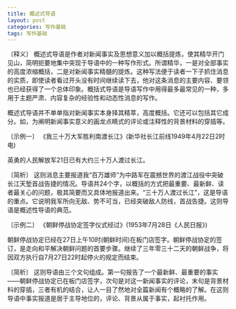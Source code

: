 ```yaml
---
title: 概述式导语
layout: post
categories: 写作基础
tags: 写作基础
---
```


〔释义〕 概述式导语是作者对新闻事实及思想意义加以概括提炼，使其精华开门见山，简明扼要地集中突现于导语中的一种写作形式。所谓精华，一是对全部事实的高度浓缩概括，二是对新闻事实精髓的提炼。这种写法便于读者一下子抓住消息的实质，即使读者看过开头没有时间继续读下去，他对这条消息的主要内容、要领也已经获得了一个总体印象。概括式导语是导语写作中用得最多最常见的一种，多用于主题严肃、内容复杂的经验性和动态性消息的写作。

概述式导语并不单单指对新闻事实本身择其精萃，高度概括。它还可以包括其它成分。如，为阐明新闻事实意义的画龙点睛式的评论或注释性的背景材料的穿插等。

〔示例一〕 《我三十万大军胜利南渡长江》(新华社长江前线1949年4月22日2时电)

英勇的人民解放军21日已有大约三十万人渡过长江。

〔简析〕 这则消息主要报道我“百万雄师”为中路军在震撼世界的渡江战役中突破长江天堑首战告捷的情况。导语共24个字，以概括的方式把最重要、最新鲜、读者最关心的问题，极其简要而又具体地报道出来。“三十万人渡过长江”，这是导语的重点。它说明我军所向无敌、势不可当，已经突破敌人防线，首战告捷。这则导语是概述性导语的典范。

〔示例二〕 《朝鲜停战协定签字仪式经过》(1953年7月28日《人民日报》)

朝鲜停战协定已经在27日上午10时(朝鲜时间)在板门店签字。朝鲜停战协定的签订，是走向和平解决朝鲜问题的首要步骤。继续了三年零三十二天的朝鲜战争，将因双方执行自7月27日22时起停火的规定而结束。

〔简析〕 这则导语由三个文句组成。第一句报告了一个最新鲜、最重要的事实——朝鲜停战协定已在板门店签字，次句是对这一新闻事实的评论，末句是背景材料的穿插，三者有机的结合，让人一目了然地对全篇新闻有个概略的了解。在这则导语中事实报道是居于主导地位的，评论、背景从属于事实，起衬托作用。 